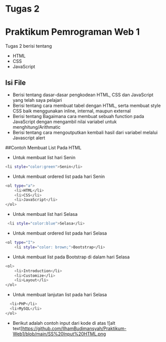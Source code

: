 # Tugas 2
# Praktikum Pemrograman Web 1

Tugas 2 berisi tentang

- HTML
- CSS
- JavaScript
  
## Isi File

- Berisi tentang dasar-dasar pengkodean HTML, CSS dan JavaScript yang telah saya pelajari
- Berisi tentang cara membuat tabel dengan HTML, serta membuat style CSS baik menggunakan inline, internal, maupun external
- Berisi tentang Bagaimana cara membuat sebuah function pada JavaScript dengan mengambil nilai variabel untuk menghitung/Arithmatic
- Berisi tentang cara mengoutputkan kembali hasil dari variabel melalui Javascript alert

##Contoh Membuat List Pada HTML

- Untuk membuat list hari Senin
```sh
<li style="color:green">Senin</li>
```

- Untuk membuat ordered list pada hari Senin
```sh
<ol type="a">
    <li>HTML</li>
    <li>CSS</li>
    <li>JavaScript</li>
</ol>
```

- Untuk membuat list hari Selasa
```sh
 <li style="color:blue">Selasa</li>
```

- Untuk membuat ordered list pada hari Selasa
```sh
<ol type="I">
    <li style="color: brown;">Bootstrap</li>
```

- Untuk membuat list pada Bootstrap di dalam hari Selasa
```sh
<ol>
    <li>Introduction</li>
    <li>Customize</li>
    <li>Layout</li>
</ol>
```

- Untuk membuat lanjutan list pada hari Selasa
```sh
  <li>PHP</li>
  <li>MySQL</li>
</ol>
```

- Berikut adalah contoh input dari kode di atas
![alt text]https://github.com/IlhamBudimansyah/Praktikum-Web1/blob/main/SS%20Input%20HTML.png
